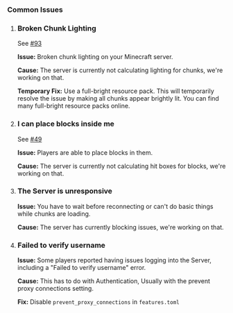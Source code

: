### Common Issues

1.  ### Broken Chunk Lighting

    See [#93](https://github.com/Snowiiii/Pumpkin/issues/93)

    **Issue:** Broken chunk lighting on your Minecraft server.

    **Cause:** The server is currently not calculating lighting for chunks, we're working on that.

    **Temporary Fix:** Use a full-bright resource pack. This will temporarily resolve the issue by making all chunks appear brightly lit. You can find many full-bright resource packs online.

2.  ### I can place blocks inside me

    See [#49](https://github.com/Snowiiii/Pumpkin/issues/49)

    **Issue:** Players are able to place blocks in them.

    **Cause:** The server is currently not calculating hit boxes for blocks, we're working on that.

3.  ### The Server is unresponsive

    **Issue:** You have to wait before reconnecting or can't do basic things while chunks are loading.

    **Cause:** The server has currently blocking issues, we're working on that.

4.  ### Failed to verify username

    **Issue:** Some players reported having issues logging into the Server, including a "Failed to verify username" error.

    **Cause:** This has to do with Authentication, Usually with the prevent proxy connections setting.

    **Fix:** Disable `prevent_proxy_connections` in `features.toml`
